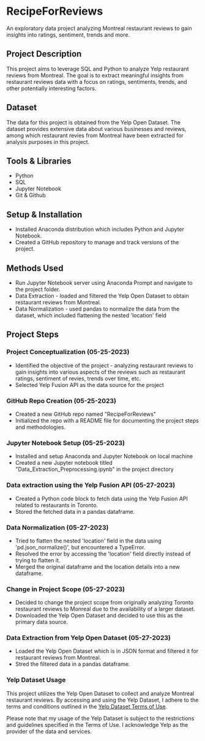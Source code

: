 # RecipeForReviews
An exploratory data project analyzing Montreal restaurant reviews to gain insights into ratings, sentiment, trends and more.

## Project Description
This project aims to leverage SQL and Python to analyze Yelp restaurant reviews from Montreal. The goal is to extract meaningful insights from restaurant reviews data with a focus on ratings, sentiments, trends, and other potentially interesting factors.

## Dataset
The data for this project is obtained from the Yelp Open Dataset. The dataset provides extensive data about various businesses and reviews, among which restaurant revies from Montreal have been extracted for analysis purposes in this project.

## Tools & Libraries
- Python
- SQL
- Jupyter Notebook
- Git & Github

## Setup & Installation
- Installed Anaconda distribution which includes Python and Jupyter Notebook.
- Created a GitHub repository to manage and track versions of the project.

## Methods Used
- Run Jupyter Notebook server using Anaconda Prompt and navigate to the project folder.
- Data Extraction - loaded and filtered the Yelp Open Dataset to obtain restaurant reviews from Montreal.
- Data Normalization - used pandas to normalize the data from the dataset, which included flattening the nested 'location' field

## Project Steps
### Project Conceptualization (05-25-2023)
- Identified the objective of the project - analyzing restaurant reviews to gain insights into various aspects of the reviews such as restaurant ratings, sentiment of revies, trends over time, etc.
- Selected Yelp Fusion API as the data source for the project

### GitHub Repo Creation (05-25-2023)
- Created a new GitHub repo named "RecipeForReviews"
- Initialized the repo with a README file for documenting the project steps and methodologies.

### Jupyter Notebook Setup (05-25-2023)
- Installed and setup Anaconda and Jupyter Notebook on local machine
- Created a new Jupyter notebook titled "Data_Extraction_Preprocessing.ipynb" in the project directory

### Data extraction using the Yelp Fusion API (05-27-2023)
- Created a Python code block to fetch data using the Yelp Fusion API related to restaurants in Toronto.
- Stored the fetched data in a pandas dataframe.

### Data Normalization (05-27-2023)
- Tried to flatten the nested 'location' field in the data using 'pd.json_normalize()', but encountered a TypeError.
- Resolved the error by accessing the 'location' field directly instead of trying to flatten it.
- Merged the original dataframe and the location details into a new dataframe.

### Change in Project Scope (05-27-2023)
- Decided to change the project scope from originally analyzing Toronto restaurant reviews to Monreal due to the availability of a larger dataset.
- Downloaded the Yelp Open Dataset and decided to use this as the primary data source.

### Data Extraction from Yelp Open Dataset (05-27-2023)
- Loaded the Yelp Open Dataset which is in JSON format and filtered it for restaurant reviews from Montreal.
- Stred the filtered data in a pandas dataframe.

### Yelp Dataset Usage
This project utilizes the Yelp Open Dataset to collect and analyze Montreal restaurant reviews. By accessing and using the Yelp Dataset, I adhere to the terms and conditions outlined in the [Yelp Dataset Terms of Use](https://s3-media0.fl.yelpcdn.com/assets/srv0/engineering_pages/dc1cabe7cb95/assets/vendor/Dataset_User_Agreement.pdf).

Please note that my usage of the Yelp Dataset is subject to the restrictions and guidelines specified in the Terms of Use. I acknowledge Yelp as the provider of the data and services.
